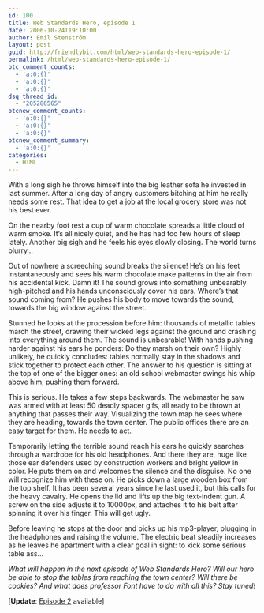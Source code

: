 ```yaml
---
id: 100
title: Web Standards Hero, episode 1
date: 2006-10-24T19:10:00
author: Emil Stenström
layout: post
guid: http://friendlybit.com/html/web-standards-hero-episode-1/
permalink: /html/web-standards-hero-episode-1/
btc_comment_counts:
  - 'a:0:{}'
  - 'a:0:{}'
  - 'a:0:{}'
dsq_thread_id:
  - "205286565"
btcnew_comment_counts:
  - 'a:0:{}'
  - 'a:0:{}'
  - 'a:0:{}'
btcnew_comment_summary:
  - 'a:0:{}'
categories:
  - HTML
---
```

With a long sigh he throws himself into the big leather sofa he invested in last summer. After a long day of angry customers bitching at him he really needs some rest. That idea to get a job at the local grocery store was not his best ever.

On the nearby foot rest a cup of warm chocolate spreads a little cloud of warm smoke. It&#8217;s all nicely quiet, and he has had too few hours of sleep lately. Another big sigh and he feels his eyes slowly closing. The world turns blurry&#8230;

Out of nowhere a screeching sound breaks the silence! He&#8217;s on his feet instantaneously and sees his warm chocolate make patterns in the air from his accidental kick. Damn it! The sound grows into something unbearably high-pitched and his hands unconsciously cover his ears. Where&#8217;s that sound coming from? He pushes his body to move towards the sound, towards the big window against the street.

Stunned he looks at the procession before him: thousands of metallic tables march the street, drawing their wicked legs against the ground and crashing into everything around them. The sound is unbearable! With hands pushing harder against his ears he ponders: Do they marsh on their own? Highly unlikely, he quickly concludes: tables normally stay in the shadows and stick together to protect each other. The answer to his question is sitting at the top of one of the bigger ones: an old school webmaster swings his whip above him, pushing them forward.

This is serious. He takes a few steps backwards. The webmaster he saw was armed with at least 50 deadly spacer gifs, all ready to be thrown at anything that passes their way. Visualizing the town map he sees where they are heading, towards the town center. The public offices there are an easy target for them. He needs to act.

Temporarily letting the terrible sound reach his ears he quickly searches through a wardrobe for his old headphones. And there they are, huge like those ear defenders used by construction workers and bright yellow in color. He puts them on and welcomes the silence and the disguise. No one will recognize him with these on. He picks down a large wooden box from the top shelf. It has been several years since he last used it, but this calls for the heavy cavalry. He opens the lid and lifts up the big text-indent gun. A screw on the side adjusts it to 10000px, and attaches it to his belt after spinning it over his finger. This will get ugly.

Before leaving he stops at the door and picks up his mp3-player, plugging in the headphones and raising the volume. The electric beat steadily increases as he leaves he apartment with a clear goal in sight: to kick some serious table ass…

_What will happen in the next episode of Web Standards Hero? Will our hero be able to stop the tables from reaching the town center? Will there be cookies? And what does professor Font have to do with all this? Stay tuned!_

[**Update**: [Episode 2](/html/web-standards-hero-episode-2/) available]
